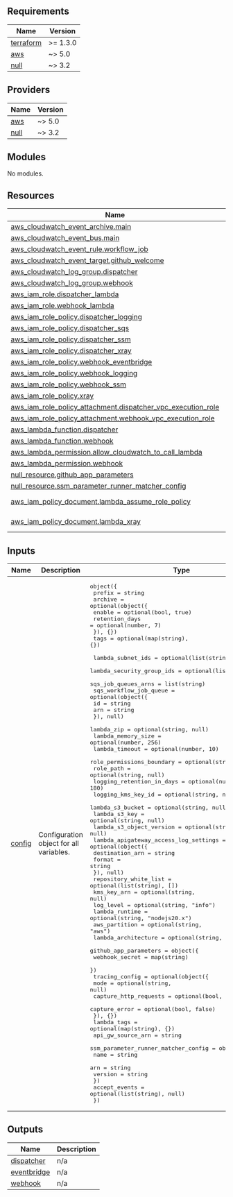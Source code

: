 <!-- BEGIN_TF_DOCS -->
## Requirements

| Name | Version |
|------|---------|
| <a name="requirement_terraform"></a> [terraform](#requirement\_terraform) | >= 1.3.0 |
| <a name="requirement_aws"></a> [aws](#requirement\_aws) | ~> 5.0 |
| <a name="requirement_null"></a> [null](#requirement\_null) | ~> 3.2 |

## Providers

| Name | Version |
|------|---------|
| <a name="provider_aws"></a> [aws](#provider\_aws) | ~> 5.0 |
| <a name="provider_null"></a> [null](#provider\_null) | ~> 3.2 |

## Modules

No modules.

## Resources

| Name | Type |
|------|------|
| [aws_cloudwatch_event_archive.main](https://registry.terraform.io/providers/hashicorp/aws/latest/docs/resources/cloudwatch_event_archive) | resource |
| [aws_cloudwatch_event_bus.main](https://registry.terraform.io/providers/hashicorp/aws/latest/docs/resources/cloudwatch_event_bus) | resource |
| [aws_cloudwatch_event_rule.workflow_job](https://registry.terraform.io/providers/hashicorp/aws/latest/docs/resources/cloudwatch_event_rule) | resource |
| [aws_cloudwatch_event_target.github_welcome](https://registry.terraform.io/providers/hashicorp/aws/latest/docs/resources/cloudwatch_event_target) | resource |
| [aws_cloudwatch_log_group.dispatcher](https://registry.terraform.io/providers/hashicorp/aws/latest/docs/resources/cloudwatch_log_group) | resource |
| [aws_cloudwatch_log_group.webhook](https://registry.terraform.io/providers/hashicorp/aws/latest/docs/resources/cloudwatch_log_group) | resource |
| [aws_iam_role.dispatcher_lambda](https://registry.terraform.io/providers/hashicorp/aws/latest/docs/resources/iam_role) | resource |
| [aws_iam_role.webhook_lambda](https://registry.terraform.io/providers/hashicorp/aws/latest/docs/resources/iam_role) | resource |
| [aws_iam_role_policy.dispatcher_logging](https://registry.terraform.io/providers/hashicorp/aws/latest/docs/resources/iam_role_policy) | resource |
| [aws_iam_role_policy.dispatcher_sqs](https://registry.terraform.io/providers/hashicorp/aws/latest/docs/resources/iam_role_policy) | resource |
| [aws_iam_role_policy.dispatcher_ssm](https://registry.terraform.io/providers/hashicorp/aws/latest/docs/resources/iam_role_policy) | resource |
| [aws_iam_role_policy.dispatcher_xray](https://registry.terraform.io/providers/hashicorp/aws/latest/docs/resources/iam_role_policy) | resource |
| [aws_iam_role_policy.webhook_eventbridge](https://registry.terraform.io/providers/hashicorp/aws/latest/docs/resources/iam_role_policy) | resource |
| [aws_iam_role_policy.webhook_logging](https://registry.terraform.io/providers/hashicorp/aws/latest/docs/resources/iam_role_policy) | resource |
| [aws_iam_role_policy.webhook_ssm](https://registry.terraform.io/providers/hashicorp/aws/latest/docs/resources/iam_role_policy) | resource |
| [aws_iam_role_policy.xray](https://registry.terraform.io/providers/hashicorp/aws/latest/docs/resources/iam_role_policy) | resource |
| [aws_iam_role_policy_attachment.dispatcher_vpc_execution_role](https://registry.terraform.io/providers/hashicorp/aws/latest/docs/resources/iam_role_policy_attachment) | resource |
| [aws_iam_role_policy_attachment.webhook_vpc_execution_role](https://registry.terraform.io/providers/hashicorp/aws/latest/docs/resources/iam_role_policy_attachment) | resource |
| [aws_lambda_function.dispatcher](https://registry.terraform.io/providers/hashicorp/aws/latest/docs/resources/lambda_function) | resource |
| [aws_lambda_function.webhook](https://registry.terraform.io/providers/hashicorp/aws/latest/docs/resources/lambda_function) | resource |
| [aws_lambda_permission.allow_cloudwatch_to_call_lambda](https://registry.terraform.io/providers/hashicorp/aws/latest/docs/resources/lambda_permission) | resource |
| [aws_lambda_permission.webhook](https://registry.terraform.io/providers/hashicorp/aws/latest/docs/resources/lambda_permission) | resource |
| [null_resource.github_app_parameters](https://registry.terraform.io/providers/hashicorp/null/latest/docs/resources/resource) | resource |
| [null_resource.ssm_parameter_runner_matcher_config](https://registry.terraform.io/providers/hashicorp/null/latest/docs/resources/resource) | resource |
| [aws_iam_policy_document.lambda_assume_role_policy](https://registry.terraform.io/providers/hashicorp/aws/latest/docs/data-sources/iam_policy_document) | data source |
| [aws_iam_policy_document.lambda_xray](https://registry.terraform.io/providers/hashicorp/aws/latest/docs/data-sources/iam_policy_document) | data source |

## Inputs

| Name | Description | Type | Default | Required |
|------|-------------|------|---------|:--------:|
| <a name="input_config"></a> [config](#input\_config) | Configuration object for all variables. | <pre>object({<br/>    prefix = string<br/>    archive = optional(object({<br/>      enable         = optional(bool, true)<br/>      retention_days = optional(number, 7)<br/>    }), {})<br/>    tags = optional(map(string), {})<br/><br/>    lambda_subnet_ids         = optional(list(string), [])<br/>    lambda_security_group_ids = optional(list(string), [])<br/>    sqs_job_queues_arns       = list(string)<br/>    sqs_workflow_job_queue = optional(object({<br/>      id  = string<br/>      arn = string<br/>    }), null)<br/>    lambda_zip                = optional(string, null)<br/>    lambda_memory_size        = optional(number, 256)<br/>    lambda_timeout            = optional(number, 10)<br/>    role_permissions_boundary = optional(string, null)<br/>    role_path                 = optional(string, null)<br/>    logging_retention_in_days = optional(number, 180)<br/>    logging_kms_key_id        = optional(string, null)<br/>    lambda_s3_bucket          = optional(string, null)<br/>    lambda_s3_key             = optional(string, null)<br/>    lambda_s3_object_version  = optional(string, null)<br/>    lambda_apigateway_access_log_settings = optional(object({<br/>      destination_arn = string<br/>      format          = string<br/>    }), null)<br/>    repository_white_list = optional(list(string), [])<br/>    kms_key_arn           = optional(string, null)<br/>    log_level             = optional(string, "info")<br/>    lambda_runtime        = optional(string, "nodejs20.x")<br/>    aws_partition         = optional(string, "aws")<br/>    lambda_architecture   = optional(string, "arm64")<br/>    github_app_parameters = object({<br/>      webhook_secret = map(string)<br/>    })<br/>    tracing_config = optional(object({<br/>      mode                  = optional(string, null)<br/>      capture_http_requests = optional(bool, false)<br/>      capture_error         = optional(bool, false)<br/>    }), {})<br/>    lambda_tags       = optional(map(string), {})<br/>    api_gw_source_arn = string<br/>    ssm_parameter_runner_matcher_config = object({<br/>      name    = string<br/>      arn     = string<br/>      version = string<br/>    })<br/>    accept_events = optional(list(string), null)<br/>  })</pre> | n/a | yes |

## Outputs

| Name | Description |
|------|-------------|
| <a name="output_dispatcher"></a> [dispatcher](#output\_dispatcher) | n/a |
| <a name="output_eventbridge"></a> [eventbridge](#output\_eventbridge) | n/a |
| <a name="output_webhook"></a> [webhook](#output\_webhook) | n/a |
<!-- END_TF_DOCS -->